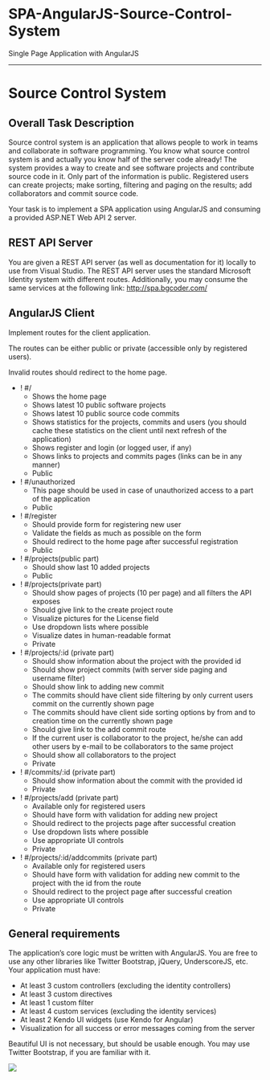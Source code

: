 # SPA-AngularJS-Source-Control-System
Single Page Application with AngularJS

----------

# Source Control System #
## Overall Task Description ##
Source control system is an application that allows people to work in teams and collaborate in software programming. You know what source control system is and actually you know half of the server code already! 
The system provides a way to create and see software projects and contribute source code in it. Only part of the information is public. Registered users can create projects; make sorting, filtering and paging on the results; add collaborators and commit source code.

Your task is to implement a SPA application using AngularJS and consuming a provided ASP.NET Web API 2 server.

## REST API Server ##
You are given a REST API server (as well as documentation for it) locally to use from Visual Studio. The REST API server uses the standard Microsoft Identity system with different routes. Additionally, you may consume the same services at the following link: http://spa.bgcoder.com/ 

## AngularJS Client ##
Implement routes for the client application.

The routes can be either public or private (accessible only by registered users).

Invalid routes should redirect to the home page.

- ! #/
	- Shows the home page
	- Shows latest 10 public software projects
	- Shows latest 10 public source code commits
	- Shows statistics for the projects, commits and users (you should cache these statistics on the client until next refresh of the application)
	- Shows register and login (or logged user, if any)
	- Shows links to projects and commits pages (links can be in any manner)
	- Public
- ! #/unauthorized
	- This page should be used in case of unauthorized access to a part of the application
	- Public
- ! #/register
	- Should provide form for registering new user
	- Validate the fields as much as possible on the form
	- Should redirect to the home page after successful registration
	- Public
- ! #/projects(public part)
	- Should show last 10 added projects
	- Public
- ! #/projects(private part)
	- Should show pages of projects (10 per page) and all filters the API exposes 
	- Should give link to the create project route 
	- Visualize pictures for the License field
	- Use dropdown lists where possible
	- Visualize dates in human-readable format
	- Private
- ! #/projects/:id (private part)
	- Should show information about the project with the provided id
	- Should show project commits (with server side paging and username filter)
	- Should show link to adding new commit
	- The commits should have client side filtering by only current users commit on the currently shown page
	- The commits should have client side sorting options by from and to creation time on the currently shown page 
	- Should give link to the add commit route 
	- If the current user is collaborator to the project, he/she can add other users by e-mail to be collaborators to the same project
	- Should show all collaborators to the project
	- Private
- ! #/commits/:id (private part)
	- Should show information about the commit with the provided id
	- Private
- ! #/projects/add (private part)
	- Available only for registered users
	- Should have form with validation for adding new project
	- Should redirect to the projects page after successful creation
	- Use dropdown lists where possible
	- Use appropriate UI controls
	- Private
- ! #/projects/:id/addcommits (private part)
	- Available only for registered users
	- Should have form with validation for adding new commit to the project with the id from the route
	- Should redirect to the project page after successful creation
	- Use appropriate UI controls
	- Private
	

## General requirements ##
The application’s core logic must be written with AngularJS. You are free to use any other libraries like Twitter Bootstrap, jQuery, UnderscoreJS, etc.
Your application must have:

- At least 3 custom controllers (excluding the identity controllers)
- At least 3 custom directives
- At least 1 custom filter
- At least 4 custom services (excluding the identity services)
- At least 2 Kendo UI widgets (use Kendo for Angular)
- Visualization for all success or error messages coming from the server 

Beautiful UI is not necessary, but should be usable enough. You may use Twitter Bootstrap, if you are familiar with it.

![](http://i.imgur.com/0lKXwlM.png)
